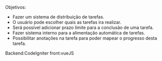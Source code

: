 Objetivos:
- Fazer um sistema de distribuição de tarefas.
- O usuário pode escolher quais as tarefas ira realizar.
- Será possível adicionar prazo limite para a conclusão de uma tarefa.
- Fazer sistema interno para a alimentação automática de tarefas.
- Possibilitar anotações na tarefa para poder mapear o progresso desta tarefa.

Backend:CodeIgniter
front:vueJS
